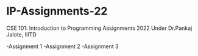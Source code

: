 # IP-Assignments-22
CSE 101: Introduction to Programming Assignments 2022
Under Dr.Pankaj Jalote, IIITD 

-Assignment 1
-Assignment 2
-Assignment 3
